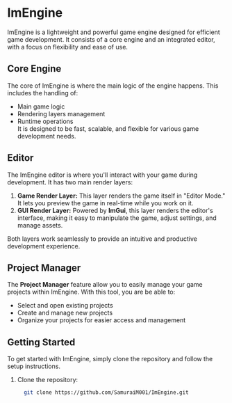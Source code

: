 # ImEngine


ImEngine is a lightweight and powerful game engine designed for efficient game development. It consists of a core engine and an integrated editor, with a focus on flexibility and ease of use.  

## Core Engine

The core of ImEngine is where the main logic of the engine happens. This includes the handling of:

- Main game logic
- Rendering layers management
- Runtime operations  
It is designed to be fast, scalable, and flexible for various game development needs.

## Editor

The ImEngine editor is where you'll interact with your game during development. It has two main render layers:

1. **Game Render Layer:** This layer renders the game itself in "Editor Mode." It lets you preview the game in real-time while you work on it.
2. **GUI Render Layer:** Powered by **ImGui**, this layer renders the editor's interface, making it easy to manipulate the game, adjust settings, and manage assets.

Both layers work seamlessly to provide an intuitive and productive development experience.

## Project Manager

The **Project Manager** feature allow you to easily manage your game projects within ImEngine. With this tool, you are be able to:

- Select and open existing projects
- Create and manage new projects
- Organize your projects for easier access and management

## Getting Started

To get started with ImEngine, simply clone the repository and follow the setup instructions.

1. Clone the repository:
   ```bash
     git clone https://github.com/SamuraiM001/ImEngine.git
